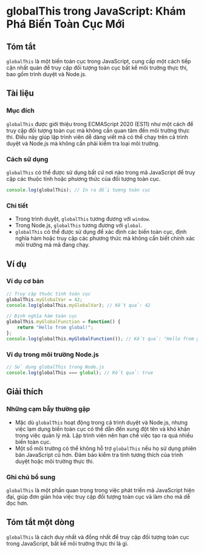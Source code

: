 <!--
Meta Description: # globalThis trong JavaScript: Khám Phá Biến Toàn Cục Mới ## Tóm tắt `globalThis` là một biến toàn cục trong JavaScript, cung cấp một cách tiếp cận nh...
Meta Keywords: globalthis, toàn, cục, trong, javascript
-->

# globalThis trong JavaScript: Khám Phá Biến Toàn Cục Mới

## Tóm tắt
`globalThis` là một biến toàn cục trong JavaScript, cung cấp một cách tiếp cận nhất quán để truy cập đối tượng toàn cục bất kể môi trường thực thi, bao gồm trình duyệt và Node.js.

## Tài liệu
### Mục đích
`globalThis` được giới thiệu trong ECMAScript 2020 (ES11) như một cách để truy cập đối tượng toàn cục mà không cần quan tâm đến môi trường thực thi. Điều này giúp lập trình viên dễ dàng viết mã có thể chạy trên cả trình duyệt và Node.js mà không cần phải kiểm tra loại môi trường.

### Cách sử dụng
`globalThis` có thể được sử dụng bất cứ nơi nào trong mã JavaScript để truy cập các thuộc tính hoặc phương thức của đối tượng toàn cục. 

```javascript
console.log(globalThis); // In ra đối tượng toàn cục
```

### Chi tiết
- Trong trình duyệt, `globalThis` tương đương với `window`.
- Trong Node.js, `globalThis` tương đương với `global`.
- `globalThis` có thể được sử dụng để xác định các biến toàn cục, định nghĩa hàm hoặc truy cập các phương thức mà không cần biết chính xác môi trường mà mã đang chạy.

## Ví dụ
### Ví dụ cơ bản
```javascript
// Truy cập thuộc tính toàn cục
globalThis.myGlobalVar = 42;
console.log(globalThis.myGlobalVar); // Kết quả: 42

// Định nghĩa hàm toàn cục
globalThis.myGlobalFunction = function() {
    return "Hello from global!";
};
console.log(globalThis.myGlobalFunction()); // Kết quả: "Hello from global!"
```

### Ví dụ trong môi trường Node.js
```javascript
// Sử dụng globalThis trong Node.js
console.log(globalThis === global); // Kết quả: true
```

## Giải thích
### Những cạm bẫy thường gặp
- Mặc dù `globalThis` hoạt động trong cả trình duyệt và Node.js, nhưng việc lạm dụng biến toàn cục có thể dẫn đến xung đột tên và khó khăn trong việc quản lý mã. Lập trình viên nên hạn chế việc tạo ra quá nhiều biến toàn cục.
- Một số môi trường có thể không hỗ trợ `globalThis` nếu họ sử dụng phiên bản JavaScript cũ hơn. Đảm bảo kiểm tra tính tương thích của trình duyệt hoặc môi trường thực thi.

### Ghi chú bổ sung
`globalThis` là một phần quan trọng trong việc phát triển mã JavaScript hiện đại, giúp đơn giản hóa việc truy cập đối tượng toàn cục và làm cho mã dễ đọc hơn. 

## Tóm tắt một dòng
`globalThis` là cách duy nhất và đồng nhất để truy cập đối tượng toàn cục trong JavaScript, bất kể môi trường thực thi là gì.